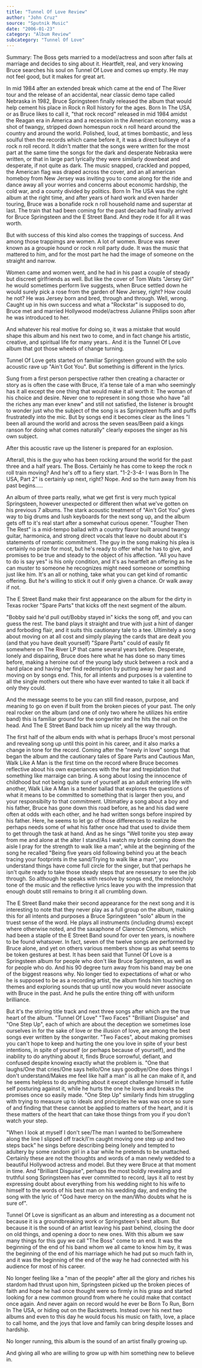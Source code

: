 ```yaml
---
title: "Tunnel Of Love Review"
author: "John Cruz"
source: "Sputnik Music"
date: "2006-01-23"
category: "Album Review"
subcategory: "Tunnel Of Love"
---
```


Summary: The Boss gets married to a model/actress and soon after fails at marriage and decides to sing about it. Heartfelt, real, and very knowing Bruce searches his soul on Tunnel Of Love and comes up empty. He may not feel good, but it makes for great art.

In mid 1984 after an extended break which came at the end of The River tour and the release of an accidental, near classic demo tape called Nebraska in 1982, Bruce Springsteen finally released the album that would help cement his place in Rock n Roll history for the ages. Born In The USA, or as Bruce likes to call it, "that rock record" released in mid 1984 amidst the Reagan era in America and a recession in the American economy, was a shot of twangy, stripped down homespun rock n roll heard around the country and around the world. Polished, loud, at times bombastic, and less soulful then the records which came before it, it was a direct bullseye of a rock n roll record. It didn't matter that the songs were written for the most part at the same time the songs for the dark and desperate Nebraska were written, or that in large part lyrically they were similarly downbeat and desperate, if not quite as dark. The music snapped, crackled and popped, the American flag was draped across the cover, and an all american homeboy from New Jersey was inviting you to come along for the ride and dance away all your worries and concerns about economic hardship, the cold war, and a county divided by politics. Born In The USA was the right album at the right time, and after years of hard work and even harder touring, Bruce was a bonafide rock n roll household name and superstar at last. The train that had been coming for the past decade had finally arrived for Bruce Springsteen and the E Street Band. And they rode it for all it was worth.

But with success of this kind also comes the trappings of success. And among those trappimgs are women. A lot of women. Bruce was never known as a groupie hound or rock n roll party dude. It was the music that mattered to him, and for the most part he had the image of someone on the straight and narrow.

Women came and women went, and he had in his past a couple of steady but discreet girlfriends as well. But like the cover of Tom Waits "Jersey Girl" he would sometimes perform live suggests, when Bruce settled down he would surely pick a rose from the garden of New Jersey, right? How could he not? He was Jersey born and bred, through and through. Well, wrong. Caught up in his own success and what a "Rockstar" is supposed to do, Bruce met and married Hollywood model/actress Julianne Philips soon after he was introduced to her.

And whatever his real motive for doing so, it was a mistake that would shape this album and his next two to come, and in fact change his artistic, creative, and spiritual life for many years.. And it is the Tunnel Of Love album that got those wheels of change turning.

Tunnel Of Love gets started on familiar Springsteen ground with the solo acoustic rave up "Ain't Got You". But something is different in the lyrics.

Sung from a first person perspective rather then creating a character or story as is often the case with Bruce, it'a tense tale of a man who seemingly has it all except the one thing that would make it all worth it: The woman of his choice and desire. Never one to represent in song those who have "all the riches any man ever knew" and still not satisfied, the listener is brought to wonder just who the subject of the song is as Springsteen huffs and puffs frustratedly into the mic. But by songs end it becomes clear as the lines "I been all around the world and across the seven seas/Been paid a kings ranson for doing what comes naturally" clearly exposes the singer as his own subject.

After this acoustic rave up the listener is prepared for an explosion.

Afterall, this is the guy who has been rocking around the world for the past three and a half years. The Boss. Certainly he has come to keep the rock n roll train moving? And he's off to a fiery start. "1-2-3-4- I was Born In The USA, Part 2" is certainly up next, right? Nope. And so the turn away from his past begins.....

An album of three parts really, what we get first is very much typical Springsteen, however unexpected or different then what we've gotten on his previous 7 albums. The stark acoustic treatment of "Ain't Got You" gives way to big drums and lush keyboards for the next song up, and the album gets off to it's real start after a somewhat curious opener. "Tougher Then The Rest" is a mid-tempo ballad with a country flavor built around twangy guitar, harmonica, and strong direct vocals that leave no doubt about it's statements of romantic commitment. The guy in the song making his plea is certainly no prize for most, but he's ready to offer what he has to give, and promises to be true and steady to the object of his affection. "All you have to do is say yes" is his only condition, and it's as heartfelt an offering as he can muster to someone he recognizes might need someone or something just like him. It's an all or nothing, take what you can get kind of romantic offering. But he's willing to stick it out if only given a chance. Or walk away if not.

The E Street Band make their first appearance on the album for the dirty in Texas rocker "Spare Parts" that kicks off the next segment of the album.

"Bobby said he'd pull out/Bobby stayed in" kicks the song off, and you can guess the rest. The band plays it straight and true with just a hint of danger and forboding flair, and it suits this cautionary tale to a tee. Ultimitely a song about moving on at all cost and simply playing the cards that are dealt you (and that you have dealt yourself) "Spare Parts" could of easily fit somewhere on The River LP that came several years before. Desperate, lonely and dispairing, Bruce does here what he has done so many times before, making a heroine out of the young lady stuck between a rock and a hard place and having her find redemption by putting away her past and moving on by songs end. This, for all intents and purposes is a valentine to all the single mothers out there who have ever wanted to take it all back if only they could.

And the message seems to be you can still find reason, purpose, and meaning to go on even if built from the broken pieces of your past. The only real rocker on the album (and one of only two where he utilizes his entire band) this is familiar ground for the songwriter and he hits the nail on the head. And The E Street Band back him up nicely all the way through.

The first half of the album ends with what is perhaps Bruce's most personal and revealing song up until this point in his career, and it also marks a change in tone for the record. Coming after the "newly in love" songs that began the album and the cautionary tales of Spare Parts and Cautious Man, Walk Like A Man is the first time on the record where Bruce becomes reflective about his own experiances with the fear and trepidation that something like marraige can bring. A song about losing the innocence of childhood but not being quite sure of yourself as an adult entering life with another, Walk Like A Man is a tender ballad that explores the questions of what it means to be committed to something that is larger then you, and your responsibilty to that commitment. Ultimatley a song about a boy and his father, Bruce has gone down this road before, as he and his dad were often at odds with each other, and he had written songs before inspired by his father. Here, he seems to let go of those differences to realize he perhaps needs some of what his father once had that used to divide them to get through the task at hand. And as he sings "Well tonite you step away from me and alone at the alter I stand/As I watch my bride coming down the aisle I pray for the strength to walk like a man", while at the beginning of the song he recalled "Being five years old following behind you at the beach tracing your footprints in the sand/Trying to walk like a man", you understand things have come full circle for the singer, but that perhaps he isn't quite ready to take those steady steps that are nessesary to see the job through. So although he speaks with resolve by songs end, the meloncholy tone of the music and the reflective lyrics leave you with the impression that enough doubt still remains to bring it all crumbling down.

The E Street Band make their second appearance for the next song and it is interesting to note that they never play as a full group on the album, making this for all intents and purposes a Bruce Springsteen "solo" album in the truest sense of the word. He plays all instruments (including drums) except where otherwise noted, and the saxaphone of Clarence Clemons, which had been a staple of the E Street Band sound for over ten years, is nowhere to be found whatsover. In fact, seven of the twelve songs are performed by Bruce alone, and yet on others various members show up as what seems to be token gestures at best. It has been said that Tunnel Of Love is a Springsteen album for people who don't like Bruce Springsteen, as well as for people who do. And his 90 degree turn away from his band may be one of the biggest reasons why. No longer tied to expectations of what or who he is supposed to be as a recording artist, the album finds him touching on themes and exploring sounds that up until now you would never associate with Bruce in the past. And he pulls the entire thing off with uniform brilliance.

But it's the stirring title track and next three songs after which are the true heart of the album. "Tunnel Of Love" "Two Faces" "Brilliant Disguise" and "One Step Up", each of which are about the deception we sometimes lose ourselves in for the sake of love or the illusion of love, are among the best songs ever written by the songwriter. "Two Faces", about making promises you can't hope to keep and hurting the one you love in spite of your best intentions, in spite of yourself (or perhaps because of yourself), and the inability to do anything about it, finds Bruce sorrowful, defiant, and confused despite knowing exactly what the problem is. "One that laughs/One that cries/One says hello/One says goodbye/One does things I don't understand/Makes me feel like half a man" is all he can make of it, and he seems helpless to do anything about it except challenge himself in futile self posturing against it, while he hurts the one he loves and breaks the promises once so easily made. "One Step Up" similarly finds him struggling with trying to measure up to ideals and principles he was was once so sure of and finding that these cannot be applied to matters of the heart, and it is these matters of the heart that can take those things from you if you don't watch your step.

"When I look at myself I don't see/The man I wanted to be/Somewhere along the line I slipped off track/I'm caught moving one step up and two steps back" he sings before describing being lonely and tempted to adultery by some random girl in a bar while he pretends to be unattached. Certainly these are not the thoughts and words of a man newly wedded to a beautiful Hollywood actress and model. But they were Bruce at that moment in time. And "Brilliant Disguise", perhaps the most boldly revealing and truthful song Springsteen has ever committed to record, lays it all to rest by expressing doubt about everything from his wedding night to his wife to himself to the words of his best man on his wedding day, and ending the song with the lyric of "God have mercy on the man/Who doubts what he is sure of".

Tunnel Of Love is significant as an album and interesting as a document not because it is a groundbreaking work or Springsteen's best album. But because it is the sound of an artist leaving his past behind, closing the door on old things, and opening a door to new ones. With this album we saw many things for this guy we call "The Boss" come to an end. It was the beginning of the end of his band whom we all came to know him by, it was the beginning of the end of his marriage which he had put so much faith in, and it was the beginning of the end of the way he had connected with his audience for most of his career.

No longer feeling like a "man of the people" after all the glory and riches his stardom had thrust upon him, Springsteen picked up the broken pieces of faith and hope he had once thought were so firmly in his grasp and started looking for a new common ground from where he could make that contact once again. And never again on record would he ever be Born To Run, Born In The USA, or hiding out on the Backstreets. Instead over his next two albums and even to this day he would focus his music on faith, love, a place to call home, and the joys that love and family can bring despite losses and hardship.

No longer running, this album is the sound of an artist finally growing up.

And giving all who are willing to grow up with him something new to believe in.